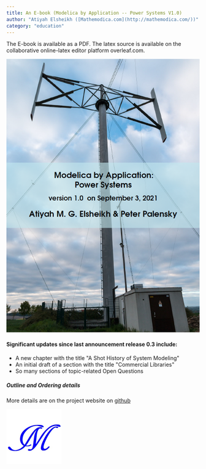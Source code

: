 ```yaml
---
title: An E-book (Modelica by Application -- Power Systems V1.0)
author: "Atiyah Elsheikh ([Mathemodica.com](http://mathemodica.com/))"
category: "education"
---
```

The E-book is available as a PDF. The latex source is available on the collaborative online-latex editor platform overleaf.com. 
 

![The (E-)book Cover](mathemodica-MPSCover1.0.png) 

#### Significant updates since last announcement release 0.3 include:

* A new chapter with the title "A Shot History of System Modeling" 
* An initial draft of a section with the title "Commercial Libraries" 
* So many sections of topic-related Open Questions 

#####  Outline and Ordering details 

More details are on the project website on [github](https://github.com/Mathemodica/ModelicaPowerSystemBook/)

![Mathemodica logo](Mathemodica-logo-50.png)
